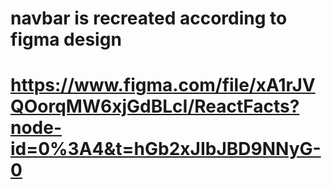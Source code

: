 # navbar is recreated according to figma design
# https://www.figma.com/file/xA1rJVQOorqMW6xjGdBLcI/ReactFacts?node-id=0%3A4&t=hGb2xJIbJBD9NNyG-0
